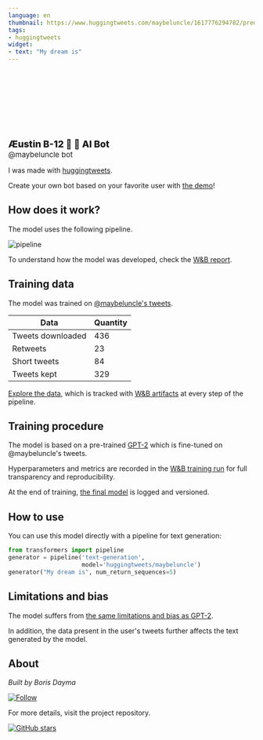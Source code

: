 ```yaml
---
language: en
thumbnail: https://www.huggingtweets.com/maybeluncle/1617776294782/predictions.png
tags:
- huggingtweets
widget:
- text: "My dream is"
---
```


<div>
<div style="width: 132px; height:132px; border-radius: 50%; background-size: cover; background-image: url('https://pbs.twimg.com/profile_images/1303741898155323395/kk5Da9Gz_400x400.jpg')">
</div>
<div style="margin-top: 8px; font-size: 19px; font-weight: 800">Æustin B-12 🍊 🤖 AI Bot </div>
<div style="font-size: 15px">@maybeluncle bot</div>
</div>

I was made with [huggingtweets](https://github.com/borisdayma/huggingtweets).

Create your own bot based on your favorite user with [the demo](https://colab.research.google.com/github/borisdayma/huggingtweets/blob/master/huggingtweets-demo.ipynb)!

## How does it work?

The model uses the following pipeline.

![pipeline](https://github.com/borisdayma/huggingtweets/blob/master/img/pipeline.png?raw=true)

To understand how the model was developed, check the [W&B report](https://wandb.ai/wandb/huggingtweets/reports/HuggingTweets-Train-a-Model-to-Generate-Tweets--VmlldzoxMTY5MjI).

## Training data

The model was trained on [@maybeluncle's tweets](https://twitter.com/maybeluncle).

| Data | Quantity |
| --- | --- |
| Tweets downloaded | 436 |
| Retweets | 23 |
| Short tweets | 84 |
| Tweets kept | 329 |

[Explore the data](https://wandb.ai/wandb/huggingtweets/runs/2bgbf4jv/artifacts), which is tracked with [W&B artifacts](https://docs.wandb.com/artifacts) at every step of the pipeline.

## Training procedure

The model is based on a pre-trained [GPT-2](https://huggingface.co/gpt2) which is fine-tuned on @maybeluncle's tweets.

Hyperparameters and metrics are recorded in the [W&B training run](https://wandb.ai/wandb/huggingtweets/runs/aqd96qwz) for full transparency and reproducibility.

At the end of training, [the final model](https://wandb.ai/wandb/huggingtweets/runs/aqd96qwz/artifacts) is logged and versioned.

## How to use

You can use this model directly with a pipeline for text generation:

```python
from transformers import pipeline
generator = pipeline('text-generation',
                     model='huggingtweets/maybeluncle')
generator("My dream is", num_return_sequences=5)
```

## Limitations and bias

The model suffers from [the same limitations and bias as GPT-2](https://huggingface.co/gpt2#limitations-and-bias).

In addition, the data present in the user's tweets further affects the text generated by the model.

## About

*Built by Boris Dayma*

[![Follow](https://img.shields.io/twitter/follow/borisdayma?style=social)](https://twitter.com/intent/follow?screen_name=borisdayma)

For more details, visit the project repository.

[![GitHub stars](https://img.shields.io/github/stars/borisdayma/huggingtweets?style=social)](https://github.com/borisdayma/huggingtweets)
